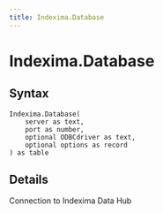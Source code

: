 ```yaml
---
title: Indexima.Database
---
```


# Indexima.Database



## Syntax

```powerquery
Indexima.Database(
    server as text,
    port as number,
    optional ODBCdriver as text,
    optional options as record
) as table
```


## Details

Connection to Indexima Data Hub


